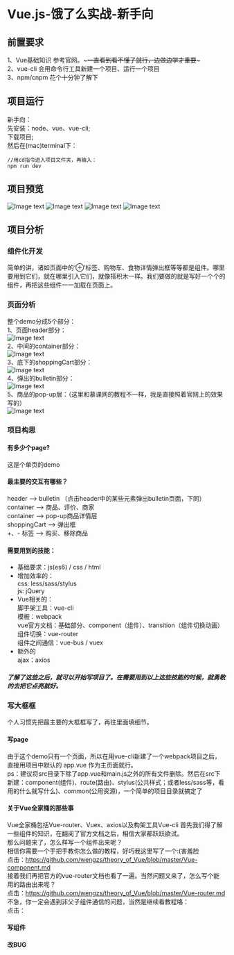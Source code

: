 # Vue.js-饿了么实战-新手向
## 前置要求
1、Vue基础知识 参考官网。~~~一直看到看不懂了就行，边做边学才重要~~~ <br />
2、vue-cli 会用命令行工具新建一个项目、运行一个项目<br />
3、npm/cnpm 花个十分钟了解下<br />
## 项目运行
新手向：<br />
先安装：node、vue、vue-cli;<br />
下载项目;<br />
然后在(mac)terminal下：<br />
```
//用cd指令进入项目文件夹，再输入：
npm run dev
```
## 项目预览
![Image text](https://github.com/wengzs/Vue.js_eleme/blob/master/introduction_gif/eleme1.gif)
![Image text](https://github.com/wengzs/Vue.js_eleme/blob/master/introduction_gif/eleme2.gif)
![Image text](https://github.com/wengzs/Vue.js_eleme/blob/master/introduction_gif/eleme3.gif)
![Image text](https://github.com/wengzs/Vue.js_eleme/blob/master/introduction_gif/eleme4.gif)
## 项目分析

### 组件化开发
简单的讲，诸如页面中的‘⊕’标签、购物车、食物详情弹出框等等都是组件。哪里要用到它们，就在哪里引入它们，就像搭积木一样。我们要做的就是写好一个个的组件，再把这些组件一一加载在页面上。<br />

### 页面分析
整个demo分成5个部分：<br />
1、页面header部分：<br />
![Image text](https://github.com/wengzs/Vue.js_eleme/blob/master/introduction_gif/1.png)<br />
2、中间的container部分：<br />
![Image text](https://github.com/wengzs/Vue.js_eleme/blob/master/introduction_gif/2.png)<br />
3、底下的shoppingCart部分：<br />
![Image text](https://github.com/wengzs/Vue.js_eleme/blob/master/introduction_gif/3.png)<br />
4、弹出的bulletin部分：<br />
![Image text](https://github.com/wengzs/Vue.js_eleme/blob/master/introduction_gif/4.png)<br />
5、商品的pop-up层：（这里和慕课网的教程不一样，我是直接照着官网上的效果写的）<br />
![Image text](https://github.com/wengzs/Vue.js_eleme/blob/master/introduction_gif/5.png)<br />

### 项目构思
#### 有多少个page?<br />
这是个单页的demo<br />
#### 最主要的交互有哪些？<br />
header --> bulletin （点击header中的某些元素弹出bulletin页面，下同）<br />
container --> 商品、评价、商家<br />
container --> pop-up商品详情层<br />
shoppingCart --> 弹出框<br />
+、- 标签 --> 购买、移除商品<br />
#### 需要用到的技能：<br />
- 基础要求：js(es6) / css / html<br />
- 增加效率的：<br />
css: less/sass/stylus<br />
js: jQuery<br />
- Vue相关的：<br />
脚手架工具：vue-cli<br />
模板：webpack<br />
vue官方文档：基础部分、component（组件）、transition（组件切换动画）<br />
组件切换：vue-router<br />
组件之间通信：vue-bus / vuex<br />
- 额外的<br />
ajax：axios<br />
##### 了解了这些之后，就可以开始写项目了。在需要用到以上这些技能的时候，就勇敢的去把它点亮就好。<br />

### 写大框框
个人习惯先把最主要的大框框写了，再往里面填细节。<br />
#### 写page
由于这个demo只有一个页面，所以在用vue-cli新建了一个webpack项目之后，直接用项目中默认的 app.vue 作为主页面就行。<br />
ps：建议将src目录下除了app.vue和main.js之外的所有文件删除。然后在src下新建：component(组件)、route(路由)、stylus(公共样式；或者less/sass等，看用的什么就写什么)、common(公用资源)，一个简单的项目目录就搞定了<br />
#### 关于Vue全家桶的那些事
Vue全家桶包括Vue-router、Vuex、axios以及构架工具Vue-cli
首先我们得了解一些组件的知识，在翻阅了官方文档之后，相信大家都跃跃欲试。<br />
那么问题来了，怎么样写一个组件出来呢？<br />
相信你需要一个手把手教你怎么做的教程，好巧我这里写了一个:(害羞脸 <br />
点击：https://github.com/wengzs/theory_of_Vue/blob/master/Vue-component.md <br />
接着我们再把官方的vue-router文档也看了一遍。当然问题又来了，怎么写个能用的路由出来呢？<br />
点击：https://github.com/wengzs/theory_of_Vue/blob/master/Vue-router.md <br />
不急，你一定会遇到非父子组件通信的问题，当然是继续看教程咯： <br />
点击：
#### 写组件


#### 改BUG
















